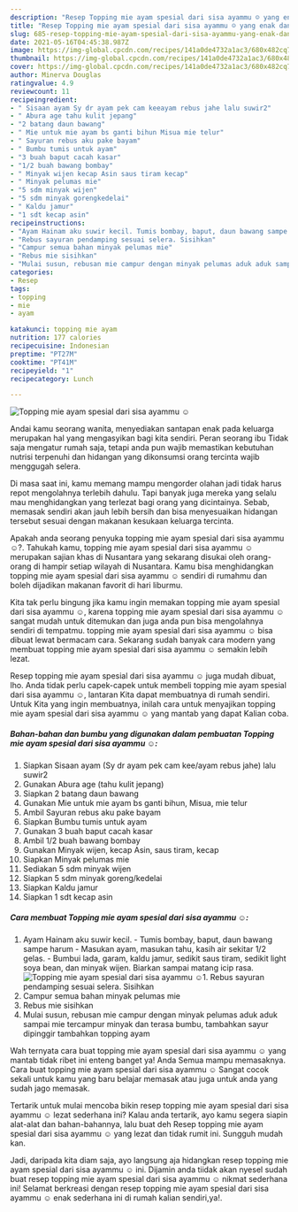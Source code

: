 ```yaml
---
description: "Resep Topping mie ayam spesial dari sisa ayammu ☺️ yang enak dan Mudah Dibuat"
title: "Resep Topping mie ayam spesial dari sisa ayammu ☺️ yang enak dan Mudah Dibuat"
slug: 685-resep-topping-mie-ayam-spesial-dari-sisa-ayammu-yang-enak-dan-mudah-dibuat
date: 2021-05-16T04:45:38.987Z
image: https://img-global.cpcdn.com/recipes/141a0de4732a1ac3/680x482cq70/topping-mie-ayam-spesial-dari-sisa-ayammu-☺️-foto-resep-utama.jpg
thumbnail: https://img-global.cpcdn.com/recipes/141a0de4732a1ac3/680x482cq70/topping-mie-ayam-spesial-dari-sisa-ayammu-☺️-foto-resep-utama.jpg
cover: https://img-global.cpcdn.com/recipes/141a0de4732a1ac3/680x482cq70/topping-mie-ayam-spesial-dari-sisa-ayammu-☺️-foto-resep-utama.jpg
author: Minerva Douglas
ratingvalue: 4.9
reviewcount: 11
recipeingredient:
- " Sisaan ayam Sy dr ayam pek cam keeayam rebus jahe lalu suwir2"
- " Abura age tahu kulit jepang"
- "2 batang daun bawang"
- " Mie untuk mie ayam bs ganti bihun Misua mie telur"
- " Sayuran rebus aku pake bayam"
- " Bumbu tumis untuk ayam"
- "3 buah baput cacah kasar"
- "1/2 buah bawang bombay"
- " Minyak wijen kecap Asin saus tiram kecap"
- " Minyak pelumas mie"
- "5 sdm minyak wijen"
- "5 sdm minyak gorengkedelai"
- " Kaldu jamur"
- "1 sdt kecap asin"
recipeinstructions:
- "Ayam Hainam aku suwir kecil. Tumis bombay, baput, daun bawang sampe harum Masukan ayam, masukan tahu, kasih air sekitar 1/2 gelas. Bumbui lada, garam, kaldu jamur, sedikit saus tiram, sedikit light soya bean, dan minyak wijen. Biarkan sampai matang icip rasa."
- "Rebus sayuran pendamping sesuai selera. Sisihkan"
- "Campur semua bahan minyak pelumas mie"
- "Rebus mie sisihkan"
- "Mulai susun, rebusan mie campur dengan minyak pelumas aduk aduk sampai mie tercampur minyak dan terasa bumbu, tambahkan sayur dipinggir tambahkan topping ayam"
categories:
- Resep
tags:
- topping
- mie
- ayam

katakunci: topping mie ayam 
nutrition: 177 calories
recipecuisine: Indonesian
preptime: "PT27M"
cooktime: "PT41M"
recipeyield: "1"
recipecategory: Lunch

---
```



![Topping mie ayam spesial dari sisa ayammu ☺️](https://img-global.cpcdn.com/recipes/141a0de4732a1ac3/680x482cq70/topping-mie-ayam-spesial-dari-sisa-ayammu-☺️-foto-resep-utama.jpg)

Andai kamu seorang wanita, menyediakan santapan enak pada keluarga merupakan hal yang mengasyikan bagi kita sendiri. Peran seorang ibu Tidak saja mengatur rumah saja, tetapi anda pun wajib memastikan kebutuhan nutrisi terpenuhi dan hidangan yang dikonsumsi orang tercinta wajib menggugah selera.

Di masa  saat ini, kamu memang mampu mengorder olahan jadi tidak harus repot mengolahnya terlebih dahulu. Tapi banyak juga mereka yang selalu mau menghidangkan yang terlezat bagi orang yang dicintainya. Sebab, memasak sendiri akan jauh lebih bersih dan bisa menyesuaikan hidangan tersebut sesuai dengan makanan kesukaan keluarga tercinta. 



Apakah anda seorang penyuka topping mie ayam spesial dari sisa ayammu ☺️?. Tahukah kamu, topping mie ayam spesial dari sisa ayammu ☺️ merupakan sajian khas di Nusantara yang sekarang disukai oleh orang-orang di hampir setiap wilayah di Nusantara. Kamu bisa menghidangkan topping mie ayam spesial dari sisa ayammu ☺️ sendiri di rumahmu dan boleh dijadikan makanan favorit di hari liburmu.

Kita tak perlu bingung jika kamu ingin memakan topping mie ayam spesial dari sisa ayammu ☺️, karena topping mie ayam spesial dari sisa ayammu ☺️ sangat mudah untuk ditemukan dan juga anda pun bisa mengolahnya sendiri di tempatmu. topping mie ayam spesial dari sisa ayammu ☺️ bisa dibuat lewat bermacam cara. Sekarang sudah banyak cara modern yang membuat topping mie ayam spesial dari sisa ayammu ☺️ semakin lebih lezat.

Resep topping mie ayam spesial dari sisa ayammu ☺️ juga mudah dibuat, lho. Anda tidak perlu capek-capek untuk membeli topping mie ayam spesial dari sisa ayammu ☺️, lantaran Kita dapat membuatnya di rumah sendiri. Untuk Kita yang ingin membuatnya, inilah cara untuk menyajikan topping mie ayam spesial dari sisa ayammu ☺️ yang mantab yang dapat Kalian coba.

<!--inarticleads1-->

##### Bahan-bahan dan bumbu yang digunakan dalam pembuatan Topping mie ayam spesial dari sisa ayammu ☺️:

1. Siapkan  Sisaan ayam (Sy dr ayam pek cam kee/ayam rebus jahe) lalu suwir2
1. Gunakan  Abura age (tahu kulit jepang)
1. Siapkan 2 batang daun bawang
1. Gunakan  Mie untuk mie ayam bs ganti bihun, Misua, mie telur
1. Ambil  Sayuran rebus aku pake bayam
1. Siapkan  Bumbu tumis untuk ayam
1. Gunakan 3 buah baput cacah kasar
1. Ambil 1/2 buah bawang bombay
1. Gunakan  Minyak wijen, kecap Asin, saus tiram, kecap
1. Siapkan  Minyak pelumas mie
1. Sediakan 5 sdm minyak wijen
1. Siapkan 5 sdm minyak goreng/kedelai
1. Siapkan  Kaldu jamur
1. Siapkan 1 sdt kecap asin




<!--inarticleads2-->

##### Cara membuat Topping mie ayam spesial dari sisa ayammu ☺️:

1. Ayam Hainam aku suwir kecil. - Tumis bombay, baput, daun bawang sampe harum - Masukan ayam, masukan tahu, kasih air sekitar 1/2 gelas. - Bumbui lada, garam, kaldu jamur, sedikit saus tiram, sedikit light soya bean, dan minyak wijen. Biarkan sampai matang icip rasa.
<img src="//assets-global.cpcdn.com/assets/icons/button_play-2c75c40dde080a61004c1f40b05d8f140eaff45d7e9e6481dc71c63d2e7c4909.png" alt="Topping mie ayam spesial dari sisa ayammu ☺️">1. Rebus sayuran pendamping sesuai selera. Sisihkan
1. Campur semua bahan minyak pelumas mie
1. Rebus mie sisihkan
1. Mulai susun, rebusan mie campur dengan minyak pelumas aduk aduk sampai mie tercampur minyak dan terasa bumbu, tambahkan sayur dipinggir tambahkan topping ayam




Wah ternyata cara buat topping mie ayam spesial dari sisa ayammu ☺️ yang mantab tidak ribet ini enteng banget ya! Anda Semua mampu memasaknya. Cara buat topping mie ayam spesial dari sisa ayammu ☺️ Sangat cocok sekali untuk kamu yang baru belajar memasak atau juga untuk anda yang sudah jago memasak.

Tertarik untuk mulai mencoba bikin resep topping mie ayam spesial dari sisa ayammu ☺️ lezat sederhana ini? Kalau anda tertarik, ayo kamu segera siapin alat-alat dan bahan-bahannya, lalu buat deh Resep topping mie ayam spesial dari sisa ayammu ☺️ yang lezat dan tidak rumit ini. Sungguh mudah kan. 

Jadi, daripada kita diam saja, ayo langsung aja hidangkan resep topping mie ayam spesial dari sisa ayammu ☺️ ini. Dijamin anda tiidak akan nyesel sudah buat resep topping mie ayam spesial dari sisa ayammu ☺️ nikmat sederhana ini! Selamat berkreasi dengan resep topping mie ayam spesial dari sisa ayammu ☺️ enak sederhana ini di rumah kalian sendiri,ya!.

